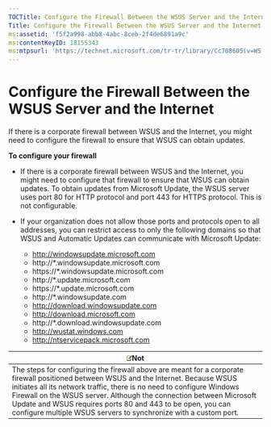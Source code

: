 ```yaml
---
TOCTitle: Configure the Firewall Between the WSUS Server and the Internet
Title: Configure the Firewall Between the WSUS Server and the Internet
ms:assetid: 'f5f2a998-abb8-4abc-8ceb-2f4de6891a9c'
ms:contentKeyID: 18155343
ms:mtpsurl: 'https://technet.microsoft.com/tr-tr/library/Cc708605(v=WS.10)'
---
```


Configure the Firewall Between the WSUS Server and the Internet
===============================================================

If there is a corporate firewall between WSUS and the Internet, you might need to configure the firewall to ensure that WSUS can obtain updates.

**To configure your firewall**
-   If there is a corporate firewall between WSUS and the Internet, you might need to configure that firewall to ensure that WSUS can obtain updates. To obtain updates from Microsoft Update, the WSUS server uses port 80 for HTTP protocol and port 443 for HTTPS protocol. This is not configurable.

-   If your organization does not allow those ports and protocols open to all addresses, you can restrict access to only the following domains so that WSUS and Automatic Updates can communicate with Microsoft Update:

    -   http://windowsupdate.microsoft.com
    -   http://\*.windowsupdate.microsoft.com
    -   https://\*.windowsupdate.microsoft.com
    -   http://\*.update.microsoft.com
    -   https://\*.update.microsoft.com
    -   http://\*.windowsupdate.com
    -   http://download.windowsupdate.com
    -   http://download.microsoft.com
    -   http://\*.download.windowsupdate.com
    -   http://wustat.windows.com
    -   http://ntservicepack.microsoft.com

| ![](images/Cc708605.note(WS.10).gif)Not                                                                                                                                                                                                                                                                                                                                                    |
|-------------------------------------------------------------------------------------------------------------------------------------------------------------------------------------------------------------------------------------------------------------------------------------------------------------------------------------------------------------------------------------------------------------------------|
| The steps for configuring the firewall above are meant for a corporate firewall positioned between WSUS and the Internet. Because WSUS initiates all its network traffic, there is no need to configure Windows Firewall on the WSUS server. Although the connection between Microsoft Update and WSUS requires ports 80 and 443 to be open, you can configure multiple WSUS servers to synchronize with a custom port. |
